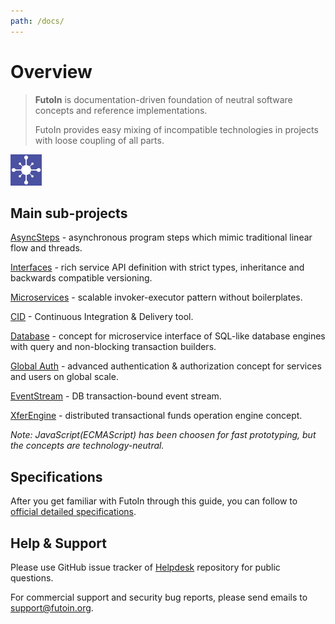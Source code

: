 ```yaml
---
path: /docs/
---
```


# Overview

> **FutoIn** is documentation-driven foundation of neutral software concepts and reference implementations.
> 
> FutoIn provides easy mixing of incompatible technologies in projects with loose coupling of all parts.

![Logo](imgsrc/futoin_logo.png)

## Main sub-projects

[AsyncSteps](/asyncsteps/) - asynchronous program steps which mimic traditional linear flow and threads.

[Interfaces](/ifaces/) - rich service API definition with strict types, inheritance and backwards compatible versioning.

[Microservices](/microservices/) - scalable invoker-executor pattern without boilerplates.

[CID](/cid/) - Continuous Integration & Delivery tool.

[Database](/db/) - concept for microservice interface of SQL-like database engines with query and non-blocking transaction builders.

[Global Auth](/auth/) - advanced authentication & authorization concept for services and users on global scale.

[EventStream](/evtstream/) - DB transaction-bound event stream.

[XferEngine](/xferengine/) - distributed transactional funds operation engine concept.

*Note: JavaScript(ECMAScript) has been choosen for fast prototyping, but the concepts are technology-neutral.*

## Specifications

After you get familiar with FutoIn through this guide, you can follow to [official detailed specifications](https://specs.futoin.org/).

## Help & Support

Please use GitHub issue tracker of [Helpdesk](https://github.com/futoin/helpdesk) repository for public questions.

For commercial support and security bug reports, please send emails to [support@futoin.org](mailto:support@futoin.org).
